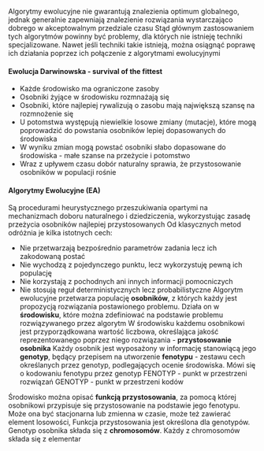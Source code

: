 Algorytmy ewolucyjne nie gwarantują znalezienia optimum globalnego, jednak generalnie zapewniają znalezienie rozwiązania wystarczająco dobrego w akceptowalnym przedziale czasu
Stąd głównym zastosowaniem tych algorytmów powinny być problemy, dla których nie istnieję techniki specjalizowane. Nawet jeśli techniki takie istnieją, można osiągnąć poprawę ich działania poprzez ich połączenie z algorytmami ewolucyjnymi

#### Ewolucja Darwinowska - survival of the fittest
- Każde środowisko ma ograniczone zasoby
- Osobniki żyjące w środowisku rozmnażają się
- Osobniki, które najlepiej rywalizują o zasobu mają największą szansę na rozmnożenie się
- U potomstwa występują niewielkie losowe zmiany (mutacje), które mogą poprowadzić do powstania osobników lepiej dopasowanych do środowiska
- W wyniku zmian mogą powstać osobniki słabo dopasowane do środowiska - małe szanse na przeżycie i potomstwo
- Wraz z upływem czasu dobór naturalny sprawia, że przystosowanie osobników w populacji rośnie

#### Algorytmy Ewolucyjne (EA)
Są procedurami heurystycznego przeszukiwania opartymi na mechanizmach doboru naturalnego i dziedziczenia, wykorzystując zasadę przeżycia osobników najlepiej przystosowanych
Od klasycznych metod odróżnia je kilka istotnych cech:
- Nie przetwarzają bezpośrednio parametrów zadania lecz ich zakodowaną postać
- Nie wychodzą z pojedynczego punktu, lecz wykorzystuję pewną ich populację
- Nie korzystają z pochodnych ani innych informacji pomocniczych
- Nie stosują reguł deterministycznych lecz probabilistyczne
Algorytm ewolucyjne przetwarza populację **osobników**, z których każdy jest propozycją rozwiązania postawionego problemu. Działa on w **środowisku**, które można zdefiniować na podstawie problemu rozwiązywanego przez algorytm
W środowisku każdemu osobnikowi jest przyporządkowana wartość liczbowa, określająca jakość reprezentowanego poprzez niego rozwiązania - **przystosowanie osobnika**
Każdy osobnik jest wyposażony w informację stanowiącą jego **genotyp**, będący przepisem na utworzenie **fenotypu** - zestawu cech określanych przez genotyp, podlegających ocenie środowiska.
Mówi się o kodowaniu fenotypu przez genotyp
FENOTYP - punkt w przestrzeni rozwiązań
GENOTYP - punkt w przestrzeni kodów

Środowisko można opisać **funkcją przystosowania**, za pomocą której osobnikowi przypisuje się przystosowanie na podstawie jego fenotypu. Może ona być stacjonarna lub zmienna w czasie, może też zawierać element losowości, Funkcja przystosowania jest określona dla genotypów. Genotyp osobnika składa się z **chromosomów**. Każdy z chromosomów składa się z elementar